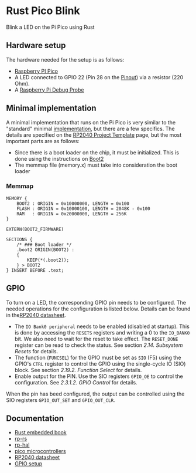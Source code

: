 # Rust Pico Blink

Blink a LED on the Pi Pico using Rust

## Hardware setup

The hardware needed for the setup is as follows:

* [Raspberry PI Pico](https://www.raspberrypi.com/documentation/microcontrollers/pico-series.html#pico-1-family)
* A LED connected to GPIO 22 (Pin 28 on the
  [Pinout](https://www.raspberrypi.com/documentation/microcontrollers/pico-series.html#pinout-and-design-files-3))
via a resistor (220 Ohm).
* A [Raspberry Pi Debug
  Probe](https://www.raspberrypi.com/documentation/microcontrollers/debug-probe.html#about-the-debug-probe)

## Minimal implementation

A minimal implementation that runs on the Pi Pico is very similar to the "standard"
minimal [implementation](https://docs.rust-embedded.org/book/start/qemu.html#program-overview),
but there are a few specifics. The details are specified on the
[RP2040 Project Template](https://github.com/rp-rs/rp2040-project-template) page, but the
most important parts are as follows:

* Since there is a boot loader on the chip, it must be initialized. This is done using the
  instructions on
  [Boot2](https://github.com/rp-rs/rp2040-project-template?tab=readme-ov-file#notes-on-using-rp2040_boot2)
* The memmap file (memory.x) must take into consideration the boot loader


### Memmap

```memory.x
MEMORY {
    BOOT2 : ORIGIN = 0x10000000, LENGTH = 0x100
    FLASH : ORIGIN = 0x10000100, LENGTH = 2048K - 0x100
    RAM   : ORIGIN = 0x20000000, LENGTH = 256K
}

EXTERN(BOOT2_FIRMWARE)

SECTIONS {
    /* ### Boot loader */
    .boot2 ORIGIN(BOOT2) :
    {
        KEEP(*(.boot2));
    } > BOOT2
} INSERT BEFORE .text;
```

## GPIO

To turn on a LED, the corresponding GPIO pin needs to be configured. The needed operations
for the configuration is listed below. Details can be found in the[RP2040
    datasheet](https://datasheets.raspberrypi.com/rp2040/rp2040-datasheet.pdf).

* The `IO Bank0 peripheral` needs to be enabled (disabled at startup). This
  is done by accessing the `RESETS` registers and writing a 0 to the `IO_BANK0`
  bit. We also need to wait for the reset to take effect. The `RESET_DONE` register
  can be read to check the status. See section *2.14. Subsystem Resets* for details.
* The function (`FUNCSEL`) for the GPIO must be set as `SIO` (F5) using the GPIO's `CTRL`
  register to control the GPIO using the single-cycle IO (SIO) block. See section *2.19.2.
  Function Select* for details.
* Enable output for the PIN. Use the SIO registers `GPIO_OE` to control the
  configuration. See *2.3.1.2. GPIO Control* for details.

When the pin has beed configured, the output can be controlled using the SIO registers
`GPIO_OUT_SET` and `GPIO_OUT_CLR`.


## Documentation

* [Rust embedded book](https://docs.rust-embedded.org/book/)
* [rp-rs](https://github.com/rp-rs)
* [rp-hal](https://github.com/rp-rs/rp-hal/)
* [pico microcontrollers](https://www.raspberrypi.com/documentation/microcontrollers/pico-series.html)
* [RP2040 datasheet](https://datasheets.raspberrypi.com/rp2040/rp2040-datasheet.pdf)
* [GPIO setup](https://embedded-rust-101.wyliodrin.com/docs/lab/02)

